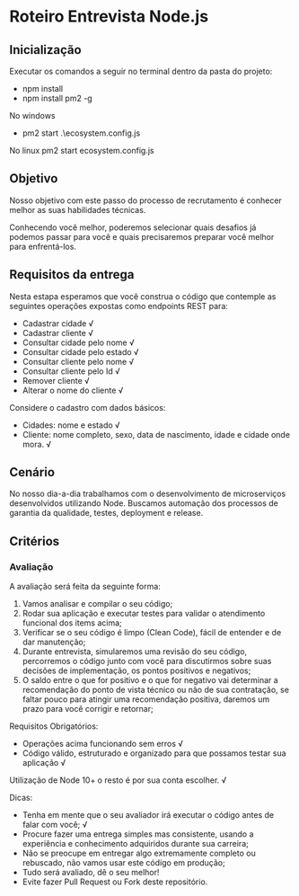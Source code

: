 # Roteiro Entrevista Node.js

## Inicialização

Executar os comandos a seguir no terminal dentro da pasta do projeto:

- npm install
- npm install pm2 -g

No windows
- pm2 start .\ecosystem.config.js 

No linux
pm2 start ecosystem.config.js

## Objetivo

Nosso objetivo com este passo do processo de recrutamento é conhecer melhor as suas habilidades técnicas.

Conhecendo você melhor, poderemos selecionar quais desafios já podemos passar para você e quais precisaremos preparar você melhor para enfrentá-los.

## Requisitos da entrega

Nesta estapa esperamos que você construa o código que contemple as seguintes operações expostas como endpoints REST para:

- Cadastrar cidade √
- Cadastrar cliente √
- Consultar cidade pelo nome √
- Consultar cidade pelo estado √
- Consultar cliente pelo nome √
- Consultar cliente pelo Id √
- Remover cliente √
- Alterar o nome do cliente √

Considere o cadastro com dados básicos:

- Cidades: nome e estado √
- Cliente: nome completo, sexo, data de nascimento, idade e cidade onde mora. √

## Cenário

No nosso dia-a-dia trabalhamos com o desenvolvimento de microserviços desenvolvidos utilizando Node. Buscamos automação dos processos de garantia da qualidade, testes, deployment e release.

## Critérios

### Avaliação

A avaliação será feita da seguinte forma:

1. Vamos analisar e compilar o seu código;
2. Rodar sua aplicação e executar testes para validar o atendimento funcional dos items acima;
3. Verificar se o seu código é limpo (Clean Code), fácil de entender e de dar manutenção;
4. Durante entrevista, simularemos uma revisão do seu código, percorremos o código junto com você para discutirmos sobre suas decisões de implementação, os pontos positivos e negativos;
5. O saldo entre o que for positivo e o que for negativo vai determinar a recomendação do ponto de vista técnico ou não de sua contratação, se faltar pouco para atingir uma recomendação positiva, daremos um prazo para você corrigir e retornar;

Requisitos Obrigatórios:

- Operações acima funcionando sem erros √
- Código válido, estruturado e organizado para que possamos testar sua aplicação √

Utilização de Node 10+ o resto é por sua conta escolher. √

Dicas:

- Tenha em mente que o seu avaliador irá executar o código antes de falar com você; √
- Procure fazer uma entrega simples mas consistente, usando a experiência e conhecimento adquiridos durante sua carreira;
- Não se preocupe em entregar algo extremamente completo ou rebuscado, não vamos usar este código em produção;
- Tudo será avaliado, dê o seu melhor!
- Evite fazer Pull Request ou Fork deste repositório.